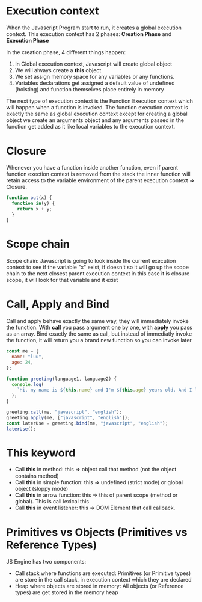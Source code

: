 # Execution context

When the Javascript Program start to run, it creates a global execution context. This execution context has 2 phases: **Creation Phase** and **Execution Phase**

In the creation phase, 4 different things happen:

1. In Global execution context, Javascript will create global object
2. We will always create a **this** object
3. We set assign memory space for any variables or any functions.
4. Variables declarations get assigned a default value of undefined (hoisting) and function themselves place entirely in memory

The next type of execution context is the Function Execution context which will happen when a function is invoked. The function execution context is exactly the same as global execution context except for creating a global object we create an arguments object and any arguments passed in the function get added as it like local variables to the execution context.

# Closure

Whenever you have a function inside another function, even if parent function exection context is removed from the stack the inner function will retain access to the variable environment of the parent execution context => Closure.

```javascript
function out(x) {
  function in(y) {
    return x + y;
  }
}
```

# Scope chain

Scope chain: Javascript is going to look inside the current execution context to see if the variable "x" exist, if doesn't so it will go up the scope chain to the next closest parent execution context in this case it is closure scope, it will look for that variable and it exist

# Call, Apply and Bind

Call and apply behave exactly the same way, they will immediately invoke the function. With **call** you pass argument one by one, with **apply** you pass as an array.
Bind exactly the same as call, but instead of immediatly invoke the function, it will return you a brand new function so you can invoke later

```javascript
const me = {
  name: "luu",
  age: 24,
};

function greeting(language1, language2) {
  console.log(
    `Hi, my name is ${this.name} and I'm ${this.age} years old. And I love ${language1} and ${language2}`
  );
}

greeting.call(me, "javascript", "english");
greeting.apply(me, ["javascript", "english"]);
const laterUse = greeting.bind(me, "javascript", "english");
laterUse();
```

# This keyword

- Call **this** in method: this => object call that method (not the object contains method)
- Call **this** in simple function: this => undefined (strict mode) or global object (sloppy mode)
- Call **this** in arrow function: this => this of parent scope (method or global). This is call lexical this
- Call **this** in event listener: this => DOM Element that call callback.

# Primitives vs Objects (Primitives vs Reference Types)

JS Engine has two components:

- Call stack where functions are executed: Primitives (or Primitive types) are store in the call stack, in execution context which they are declared
- Heap where objects are stored in memory: All objects (or Reference types) are get stored in the memory heap
